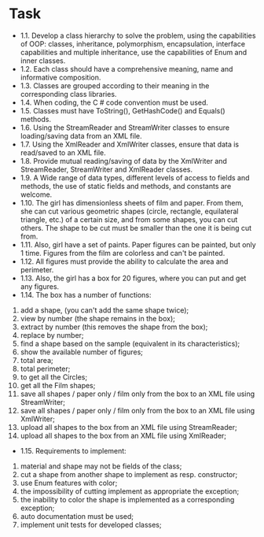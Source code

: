 # Task
* 1.1. Develop a class hierarchy to solve the problem, using the capabilities of OOP: classes, inheritance, polymorphism, encapsulation, interface capabilities and multiple inheritance, use the capabilities of Enum and inner classes.
* 1.2. Each class should have a comprehensive meaning, name and informative composition.
* 1.3. Classes are grouped according to their meaning in the corresponding class libraries.
* 1.4. When coding, the C # code convention must be used.
* 1.5. Classes must have ToString(), GetHashCode() and Equals() methods.
* 1.6. Using the StreamReader and StreamWriter classes to ensure loading/saving data from an XML file.
* 1.7. Using the XmlReader and XmlWriter classes, ensure that data is read/saved to an XML file.
* 1.8. Provide mutual reading/saving of data by the XmlWriter and StreamReader, StreamWriter and XmlReader classes.
* 1.9. A Wide range of data types, different levels of access to fields and methods, the use of static fields and methods, and constants are welcome.
* 1.10. The girl has dimensionless sheets of film and paper. From them, she can cut various geometric shapes (circle, rectangle, equilateral triangle, etc.) of a certain size, and from some shapes, you can cut others. The shape to be cut must be smaller than the one it is being cut from.
* 1.11. Also, girl have a set of paints. Paper figures can be painted, but only 1 time. Figures from the film are colorless and can't be painted.
* 1.12. All figures must provide the ability to calculate the area and perimeter.
* 1.13. Also, the girl has a box for 20 figures, where you can put and get any figures.
* 1.14. The box has a number of functions:
1. add a shape, (you can't add the same shape twice);
2. view by number (the shape remains in the box);
3. extract by number (this removes the shape from the box);
4. replace by number;
5. find a shape based on the sample (equivalent in its characteristics);
6. show the available number of figures;
7. total area;
8. total perimeter;
9. to get all the Circles;
10. get all the Film shapes;
11. save all shapes / paper only / film only from the box to an XML file using StreamWriter;
12. save all shapes / paper only / film only from the box to an XML file using XmlWriter;
13. upload all shapes to the box from an XML file using StreamReader;
14. upload all shapes to the box from an XML file using XmlReader;
* 1.15. Requirements to implement:
1. material and shape may not be fields of the class;
2. cut a shape from another shape to implement as resp. constructor;
3. use Enum features with color;
4. the impossibility of cutting implement as appropriate the exception;
5. the inability to color the shape is implemented as a corresponding exception;
6. auto documentation must be used;
7. implement unit tests for developed classes;
